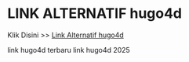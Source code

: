 # LINK ALTERNATIF hugo4d

Klik Disini >> <a href="https://linksto.pages.dev/">Link Alternatif hugo4d </a>

link hugo4d terbaru
link hugo4d 2025